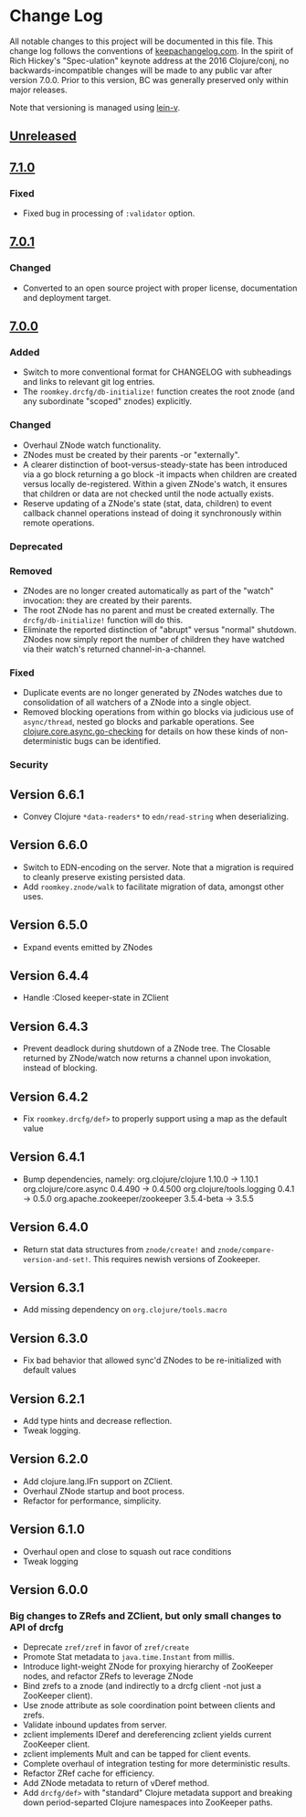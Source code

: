 # Change Log
All notable changes to this project will be documented in this file. This change log follows the conventions of [keepachangelog.com](http://keepachangelog.com/).  In the spirit of Rich Hickey's "Spec-ulation" keynote address at the 2016 Clojure/conj, no backwards-incompatible changes will be made to any public var after version 7.0.0.  Prior to this version, BC was generally preserved only within major releases.

Note that versioning is managed using [lein-v](https://clojars.org/com.roomkey/lein-v).

## [Unreleased](https://github.com/roomkey/drcfg/compare/v7.1.0...HEAD) ##

## [7.1.0](https://github.com/roomkey/drcfg/compare/v7.0.1...v7.1.0) ##

### Fixed ###
- Fixed bug in processing of `:validator` option.

## [7.0.1](https://github.com/roomkey/drcfg/compare/v7.0.0...v7.0.1) ##

### Changed ###
- Converted to an open source project with proper license, documentation and deployment target.

## [7.0.0](https://github.com/roomkey/drcfg/compare/v6.6.1...v7.0.0) ##

### Added ###
- Switch to more conventional format for CHANGELOG with subheadings and links to relevant git log entries.
- The `roomkey.drcfg/db-initialize!` function creates the root znode (and any subordinate "scoped" znodes) explicitly.

### Changed ###
- Overhaul ZNode watch functionality.
- ZNodes must be created by their parents -or "externally".
- A clearer distinction of boot-versus-steady-state has been introduced via a go block returning a go block -it impacts when children are created
versus locally de-registered.  Within a given ZNode's watch, it ensures that children or data are not checked until the node actually exists.
- Reserve updating of a ZNode's state (stat, data, children) to event callback channel operations
instead of doing it synchronously within remote operations.

### Deprecated ###

### Removed ###
- ZNodes are no longer created automatically as part of the "watch" invocation: they are created by their parents.
- The root ZNode has no parent and must be created externally.  The `drcfg/db-initialize!` function will do this.
- Eliminate the reported distinction of "abrupt" versus "normal" shutdown.  ZNodes now simply report the number of children they
have watched via their watch's returned channel-in-a-channel.

### Fixed ###
- Duplicate events are no longer generated by ZNodes watches due to consolidation of all watchers of a ZNode into a single object.
- Removed blocking operations from within go blocks via judicious use of `async/thread`, nested go blocks
and parkable operations.  See [clojure.core.async.go-checking](https://insideclojure.org/2019/12/06/journal/) for details on how
these kinds of non-deterministic bugs can be identified.

### Security ###

## Version 6.6.1
* Convey Clojure `*data-readers*` to `edn/read-string` when deserializing.

## Version 6.6.0
* Switch to EDN-encoding on the server.  Note that a migration is required to cleanly preserve existing persisted data.
* Add `roomkey.znode/walk` to facilitate migration of data, amongst other uses.

## Version 6.5.0
* Expand events emitted by ZNodes

## Version 6.4.4
* Handle :Closed keeper-state in ZClient

## Version 6.4.3
* Prevent deadlock during shutdown of a ZNode tree. The Closable
  returned by ZNode/watch now returns a channel upon invokation,
  instead of blocking.

## Version 6.4.2
* Fix `roomkey.drcfg/def>` to properly support using a map as the default value

## Version 6.4.1
* Bump dependencies, namely:
  org.clojure/clojure 1.10.0 -> 1.10.1
  org.clojure/core.async 0.4.490 -> 0.4.500
  org.clojure/tools.logging 0.4.1 -> 0.5.0
  org.apache.zookeeper/zookeeper 3.5.4-beta -> 3.5.5

## Version 6.4.0
* Return stat data structures from `znode/create!` and `znode/compare-version-and-set!`.  This requires newish versions of Zookeeper.

## Version 6.3.1
* Add missing dependency on `org.clojure/tools.macro`

## Version 6.3.0
* Fix bad behavior that allowed sync'd ZNodes to be re-initialized with default values

## Version 6.2.1
* Add type hints and decrease reflection.
* Tweak logging.

## Version 6.2.0
* Add clojure.lang.IFn support on ZClient.
* Overhaul ZNode startup and boot process.
* Refactor for performance, simplicity.

## Version 6.1.0
* Overhaul open and close to squash out race conditions
* Tweak logging

## Version 6.0.0
### Big changes to ZRefs and ZClient, but only small changes to API of drcfg
* Deprecate `zref/zref` in favor of `zref/create`
* Promote Stat metadata to `java.time.Instant` from millis.
* Introduce light-weight ZNode for proxying hierarchy of ZooKeeper nodes, and refactor ZRefs to leverage ZNode
* Bind zrefs to a znode (and indirectly to a drcfg client -not just a ZooKeeper client).
* Use znode attribute as sole coordination point between clients and zrefs.
* Validate inbound updates from server.
* zclient implements IDeref and dereferencing zclient yields current ZooKeeper client.
* zclient implements Mult and can be tapped for client events.
* Complete overhaul of integration testing for more deterministic results.
* Refactor ZRef cache for efficiency.
* Add ZNode metadata to return of vDeref method.
* Add `drcfg/def>` with "standard" Clojure metadata support and breaking down period-separted Clojure namespaces into ZooKeeper paths.
